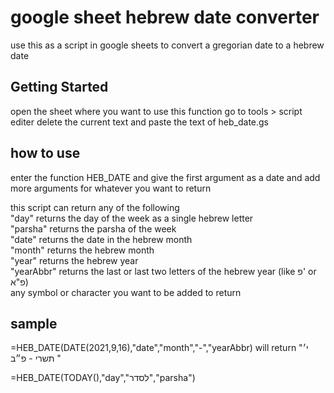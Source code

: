 # google sheet hebrew date converter

use this as a script in google sheets to convert a gregorian date to a hebrew date

## Getting Started

open the sheet where you want to use this function go to tools > script editer
delete the current text and paste the text of heb_date.gs

## how to use
enter the function HEB_DATE and give the first argument as a date and add more arguments for whatever you want to return  
  
this script can return any of the following  
"day" returns the day of the week as a single hebrew letter  
"parsha" returns the parsha of the week  
"date" returns the date in the hebrew month  
"month" returns the hebrew month  
"year" returns the hebrew year   
"yearAbbr" returns the last or last two letters of the hebrew year (like פ' or פ"א)  
any symbol or character you want to be added to return  

## sample
=HEB_DATE(DATE(2021,9,16),"date","month","-","yearAbbr) will return "י׳ תשרי - פ״ב "
  
=HEB_DATE(TODAY(),"day","לסדר","parsha")
